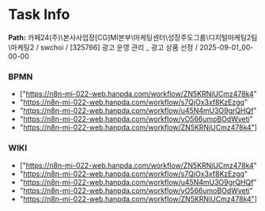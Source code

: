 # Task Info

**Path:** 카페24(주)\본사사업장\[CG]MI본부\마케팅센터\성장주도그룹\디지털마케팅2팀\마케팅2 / swchoi / [325766] 광고 운영 관리 _ 광고 상품 선정 / 2025-09-01_00-00-00

### BPMN
- ["https://n8n-mi-022-web.hanpda.com/workflow/ZN5KRNiUCmz478k4"
- "https://n8n-mi-022-web.hanpda.com/workflow/s7QjOx3xf8KzEzgq"
- "https://n8n-mi-022-web.hanpda.com/workflow/u45N4mU3O9grQHQf"
- "https://n8n-mi-022-web.hanpda.com/workflow/yO566umoBOdWveti"
- "https://n8n-mi-022-web.hanpda.com/workflow/ZN5KRNiUCmz478k4"]

### WIKI
- ["https://n8n-mi-022-web.hanpda.com/workflow/ZN5KRNiUCmz478k4"
- "https://n8n-mi-022-web.hanpda.com/workflow/s7QjOx3xf8KzEzgq"
- "https://n8n-mi-022-web.hanpda.com/workflow/u45N4mU3O9grQHQf"
- "https://n8n-mi-022-web.hanpda.com/workflow/yO566umoBOdWveti"
- "https://n8n-mi-022-web.hanpda.com/workflow/ZN5KRNiUCmz478k4"]

